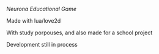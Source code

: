 *Neurona Educational Game*

Made with lua/love2d

With study porpouses, and also made for a school project

Development still in process

